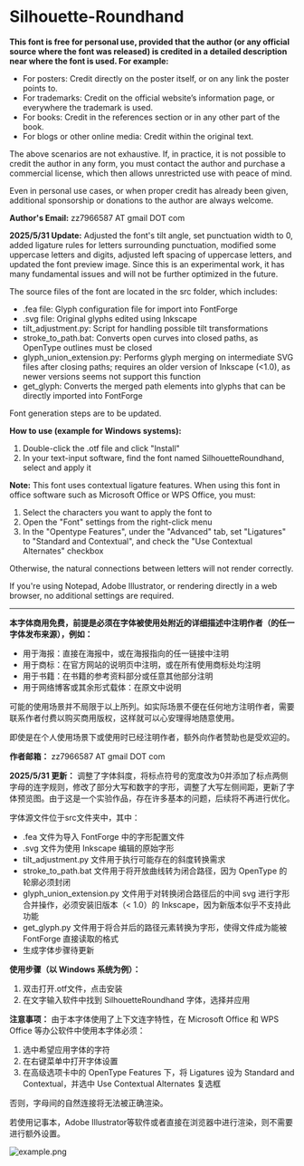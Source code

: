 # Silhouette-Roundhand

**This font is free for personal use, provided that the author (or any official source where the font was released) is credited in a detailed description near where the font is used. For example:**

- For posters: Credit directly on the poster itself, or on any link the poster points to.
- For trademarks: Credit on the official website’s information page, or everywhere the trademark is used.
- For books: Credit in the references section or in any other part of the book.
- For blogs or other online media: Credit within the original text.

The above scenarios are not exhaustive. If, in practice, it is not possible to credit the author in any form, you must contact the author and purchase a commercial license, which then allows unrestricted use with peace of mind.

Even in personal use cases, or when proper credit has already been given, additional sponsorship or donations to the author are always welcome.

**Author's Email:** zz7966587 AT gmail DOT com

**2025/5/31 Update:** Adjusted the font's tilt angle, set punctuation width to 0, added ligature rules for letters surrounding punctuation, modified some uppercase letters and digits, adjusted left spacing of uppercase letters, and updated the font preview image. Since this is an experimental work, it has many fundamental issues and will not be further optimized in the future.

The source files of the font are located in the src folder, which includes:

- .fea file: Glyph configuration file for import into FontForge
- .svg file: Original glyphs edited using Inkscape
- tilt_adjustment.py: Script for handling possible tilt transformations
- stroke_to_path.bat: Converts open curves into closed paths, as OpenType outlines must be closed
- glyph_union_extension.py: Performs glyph merging on intermediate SVG files after closing paths; requires an older version of Inkscape (<1.0), as newer versions seems not support this function
- get_glyph: Converts the merged path elements into glyphs that can be directly imported into FontForge

Font generation steps are to be updated.

**How to use (example for Windows systems):**

1. Double-click the .otf file and click "Install"
2. In your text-input software, find the font named SilhouetteRoundhand, select and apply it

**Note:** This font uses contextual ligature features. When using this font in office software such as Microsoft Office or WPS Office, you must:

1. Select the characters you want to apply the font to
2. Open the "Font" settings from the right-click menu
3. In the "Opentype Features", under the "Advanced" tab, set "Ligatures" to "Standard and Contextual", and check the "Use Contextual Alternates" checkbox

Otherwise, the natural connections between letters will not render correctly.

If you're using Notepad, Adobe Illustrator, or rendering directly in a web browser, no additional settings are required.

---

**本字体商用免费，前提是必须在字体被使用处附近的详细描述中注明作者（的任一字体发布来源），例如：**

- 用于海报：直接在海报中，或在海报指向的任一链接中注明
- 用于商标：在官方网站的说明页中注明，或在所有使用商标处均注明
- 用于书籍：在书籍的参考资料部分或任意其他部分注明
- 用于网络博客或其余形式载体：在原文中说明

可能的使用场景并不局限于以上所列。如实际场景不便在任何地方注明作者，需要联系作者付费以购买商用版权，这样就可以心安理得地随意使用。

即使是在个人使用场景下或使用时已经注明作者，额外向作者赞助也是受欢迎的。

**作者邮箱：** zz7966587 AT gmail DOT com

**2025/5/31 更新：** 调整了字体斜度，将标点符号的宽度改为0并添加了标点两侧字母的连字规则，修改了部分大写和数字的字形，调整了大写左侧间距，更新了字体预览图。由于这是一个实验作品，存在许多基本的问题，后续将不再进行优化。

字体源文件位于src文件夹中，其中：

- .fea 文件为导入 FontForge 中的字形配置文件
- .svg 文件为使用 Inkscape 编辑的原始字形
- tilt_adjustment.py 文件用于执行可能存在的斜度转换需求
- stroke_to_path.bat 文件用于将开放曲线转为闭合路径，因为 OpenType 的轮廓必须封闭
- glyph_union_extension.py 文件用于对转换闭合路径后的中间 svg 进行字形合并操作，必须安装旧版本（< 1.0）的 Inkscape，因为新版本似乎不支持此功能
- get_glyph.py 文件用于将合并后的路径元素转换为字形，使得文件成为能被 FontForge 直接读取的格式
- 生成字体步骤待更新

**使用步骤（以 Windows 系统为例）：**

1. 双击打开.otf文件，点击安装
2. 在文字输入软件中找到 SilhouetteRoundhand 字体，选择并应用

**注意事项：** 由于本字体使用了上下文连字特性，在 Microsoft Office 和 WPS Office 等办公软件中使用本字体必须：

1. 选中希望应用字体的字符
2. 在右键菜单中打开字体设置
3. 在高级选项卡中的 OpenType Features 下，将 Ligatures 设为 Standard and Contextual，并选中 Use Contextual Alternates 复选框

否则，字母间的自然连接将无法被正确渲染。

若使用记事本，Adobe Illustrator等软件或者直接在浏览器中进行渲染，则不需要进行额外设置。

![example.png](https://raw.githubusercontent.com/sil-z/Silhouette-Roundhand/refs/heads/main/example.png)
